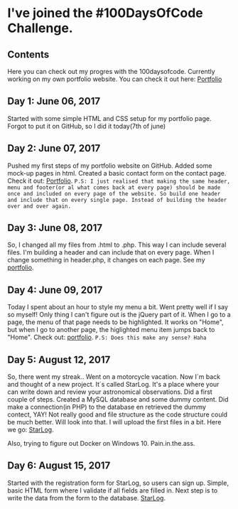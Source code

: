 # I've joined the #100DaysOfCode Challenge.

## Contents
Here you can check out my progres with the 100daysofcode.
Currently working on my own portfolio website. You can check it out here: [Portfolio](https://github.com/Seltaeb87/portfolio)

## Day 1: June 06, 2017
Started with some simple HTML and CSS setup for my portfolio page. Forgot to put it on GitHub, so I did it today(7th of june)

## Day 2: June 07, 2017
Pushed my first steps of my portfolio website on GitHub.
Added some mock-up pages in html. Created a basic contact form on the contact page. Check it out:
[Portfolio](https://github.com/Seltaeb87/portfolio).
`P.S: I just realised that making the same header, menu and footer(or al what comes back at every page) should be made once and included on every page of the website.
So build one header and include that on every single page. Instead of building the header over and over again.`

## Day 3: June 08, 2017
So, I changed all my files from .html to .php. This way I can include several files.
I'm building a header and can include that on every page. 
When I change something in header.php, it changes on each page.
See my [portfolio](https://github.com/Seltaeb87/portfolio).

## Day 4: June 09, 2017
Today I spent about an hour to style my menu a bit. Went pretty well if I say so myself!
Only thing I can't figure out is the jQuery part of it. When I go to a page, the menu of that page needs
to be highlighted. It works on "Home", but when I go to another page, the higlighted menu item jumps back to "Home".
Check out: [portfolio](https://github.com/Seltaeb87/portfolio).
`P.S: Does this make any sense? Haha`

## Day 5: August 12, 2017
So, there went my streak.. Went on a motorcycle vacation. Now I´m back and thought of a new project.
It´s called StarLog. It's a place where your can write down and review your astronomical observations.
Did a first couple of steps. Created a MySQL database and some dummy content. 
Did make a connection(in PHP) to the database en retrieved the dummy contect, YAY!
Not really good and file structure as the code structure could be much better. Will look into that.
I will upload the first files in a bit.
Here we go: [StarLog](https://github.com/Seltaeb87/Starlog).

Also, trying to figure out Docker on Windows 10. Pain.in.the.ass.

## Day 6: August 15, 2017
Started with the registration form for StarLog, so users can sign up. Simple, basic HTML form 
where I validate if all fields are filled in. Next step is to write the data from the form to the database.
[StarLog](https://github.com/Seltaeb87/Starlog).
